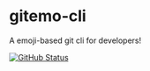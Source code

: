 # gitemo-cli
A emoji-based git cli for developers!

[![GitHub Status](https://img.shields.io/badge/status-under%20construction-yellow)](https://github.com/SySagar/gitemo-cli)
